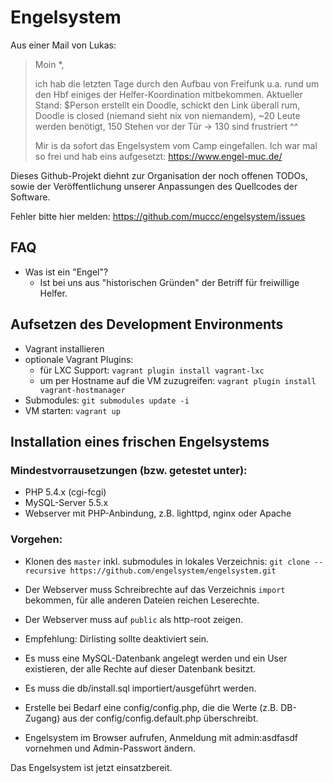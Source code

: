# Engelsystem

Aus einer Mail von Lukas:

> Moin *,
> 
> ich hab die letzten Tage durch den Aufbau von Freifunk u.a. rund um den Hbf einiges der Helfer-Koordination mitbekommen.
> Aktueller Stand: $Person erstellt ein Doodle, schickt den Link überall rum, Doodle is closed (niemand sieht nix von niemandem), ~20 Leute werden benötigt, 150 Stehen vor der Tür -> 130 sind frustriert ^^
> 
> Mir is da sofort das Engelsystem vom Camp eingefallen. Ich war mal so
> frei und hab eins aufgesetzt: https://www.engel-muc.de/

Dieses Github-Projekt diehnt zur Organisation der noch offenen TODOs, sowie der Veröffentlichung unserer Anpassungen des Quellcodes der Software.

Fehler bitte hier melden: https://github.com/muccc/engelsystem/issues

## FAQ

* Was ist ein "Engel"? 
  * Ist bei uns aus "historischen Gründen" der Betriff für freiwillige Helfer.

## Aufsetzen des Development Environments

 * Vagrant installieren
 * optionale Vagrant Plugins:
   * für LXC Support: `vagrant plugin install vagrant-lxc`
   * um per Hostname auf die VM zuzugreifen: `vagrant plugin install vagrant-hostmanager`
 * Submodules: `git submodules update -i`
 * VM starten: `vagrant up`

## Installation eines frischen Engelsystems

### Mindestvorrausetzungen (bzw. getestet unter):
 * PHP 5.4.x (cgi-fcgi)
 * MySQL-Server 5.5.x
 * Webserver mit PHP-Anbindung, z.B. lighttpd, nginx oder Apache

### Vorgehen:
 * Klonen des `master` inkl. submodules in lokales Verzeichnis: `git clone --recursive https://github.com/engelsystem/engelsystem.git`
 * Der Webserver muss Schreibrechte auf das Verzeichnis `import` bekommen, für alle anderen Dateien reichen Leserechte.
 * Der Webserver muss auf `public` als http-root zeigen.

 * Empfehlung: Dirlisting sollte deaktiviert sein.
 * Es muss eine MySQL-Datenbank angelegt werden und ein User existieren, der alle Rechte auf dieser Datenbank besitzt.
 * Es muss die db/install.sql importiert/ausgeführt werden.
 * Erstelle bei Bedarf eine config/config.php, die die Werte (z.B. DB-Zugang) aus der config/config.default.php überschreibt.
 * Engelsystem im Browser aufrufen, Anmeldung mit admin:asdfasdf vornehmen und Admin-Passwort ändern.

Das Engelsystem ist jetzt einsatzbereit.

